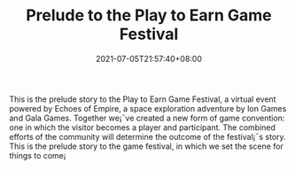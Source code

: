 ﻿---
title: "Prelude to the Play to Earn Game Festival"
date: 2021-07-05T21:57:40+08:00
lastmod: 2021-07-05T16:45:40+08:00
draft: false
authors: ["Randolph"]
description: "This is the prelude story to the Play to Earn Game Festival, a virtual event powered by Echoes of Empire, a space exploration adventure by Ion Games and Gala Games. Together we¡¯ve created a new form of game convention: one in which the visitor becomes a player and participant. The combined efforts of the community will determine the outcome of the festival¡¯s story. This is the prelude story to the game festival, in which we set the scene for things to come¡­"
featuredImage: "prelude-to-the-play-to-earn-game-festival.png"
tags: ["Virtual World","Play to Earn"]
categories: ["news"]
news: ["Virtual World"]
weight: 
lightgallery: true
pinned: false
recommend: false
recommend1: false
---

This is the prelude story to the Play to Earn Game Festival, a virtual event powered by Echoes of Empire, a space exploration adventure by Ion Games and Gala Games. Together we¡¯ve created a new form of game convention: one in which the visitor becomes a player and participant. The combined efforts of the community will determine the outcome of the festival¡¯s story. This is the prelude story to the game festival, in which we set the scene for things to come¡­

<!--more-->

